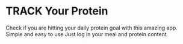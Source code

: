 # TRACK Your Protein
 Check if you are hitting your daily protein goal with this amazing app.
 Simple and easy to use
 Just log in your meal and protein content
 
